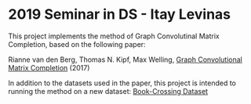 # 2019 Seminar in DS - Itay Levinas
This project implements the method of Graph Convolutinal Matrix Completion, based on the following paper:

Rianne van den Berg, Thomas N. Kipf, Max Welling, [Graph Convolutional Matrix Completion](https://arxiv.org/abs/1706.02263) (2017)

In addition to the datasets used in the paper, this project is intended to running the method on a new dataset:
[Book-Crossing Dataset](http://www2.informatik.uni-freiburg.de/~cziegler/BX/)
#
